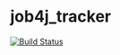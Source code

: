 # job4j_tracker
[![Build Status](https://travis-ci.com/Romanmanco/job4j_tracker.svg?branch=master)](https://travis-ci.com/Romanmanco/job4j_tracker)